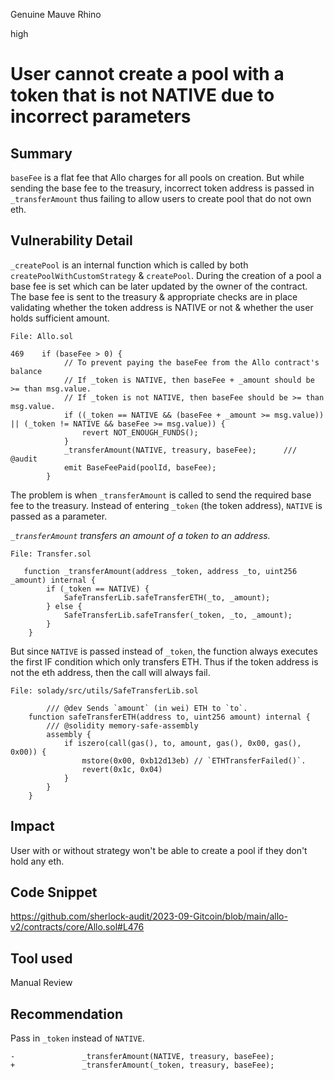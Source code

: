 Genuine Mauve Rhino

high

# User cannot create a pool with a token that is not NATIVE due to incorrect parameters
## Summary
`baseFee` is a flat fee that Allo charges for all pools on creation. But while sending the base fee to the treasury, incorrect token address is passed in `_transferAmount` thus failing to allow users to create pool that do not own eth. 

## Vulnerability Detail

`_createPool` is an internal function which is called by both `createPoolWithCustomStrategy` & `createPool`. During the creation of a pool a base fee is set which can be later updated by the owner of the contract. The base fee is sent to the treasury & appropriate checks are in place validating whether the token address is NATIVE or not & whether the user holds sufficient amount.

```solidity
File: Allo.sol

469    if (baseFee > 0) {
            // To prevent paying the baseFee from the Allo contract's balance
            // If _token is NATIVE, then baseFee + _amount should be >= than msg.value.
            // If _token is not NATIVE, then baseFee should be >= than msg.value.
            if ((_token == NATIVE && (baseFee + _amount >= msg.value)) || (_token != NATIVE && baseFee >= msg.value)) {
                revert NOT_ENOUGH_FUNDS();
            }
            _transferAmount(NATIVE, treasury, baseFee);      /// @audit
            emit BaseFeePaid(poolId, baseFee);
        }
```
The problem is when `_transferAmount` is called to send the required base fee to the treasury. Instead of entering `_token` (the token address), `NATIVE` is passed as a parameter.

*`_transferAmount`  transfers an amount of a token to an address.* 

```solidity
File: Transfer.sol

   function _transferAmount(address _token, address _to, uint256 _amount) internal {
        if (_token == NATIVE) {
            SafeTransferLib.safeTransferETH(_to, _amount);
        } else {
            SafeTransferLib.safeTransfer(_token, _to, _amount);
        }
    }
```
But since `NATIVE` is passed instead of `_token`, the function always executes the first IF condition which only transfers ETH. Thus if the token address is not the eth address, then the call will always fail.

```solidity
File: solady/src/utils/SafeTransferLib.sol

        /// @dev Sends `amount` (in wei) ETH to `to`.
    function safeTransferETH(address to, uint256 amount) internal {
        /// @solidity memory-safe-assembly
        assembly {
            if iszero(call(gas(), to, amount, gas(), 0x00, gas(), 0x00)) {
                mstore(0x00, 0xb12d13eb) // `ETHTransferFailed()`.
                revert(0x1c, 0x04)
            }
        }
    }
```
## Impact
User with or without strategy won't be able to create a pool if they don't hold any eth. 

## Code Snippet
https://github.com/sherlock-audit/2023-09-Gitcoin/blob/main/allo-v2/contracts/core/Allo.sol#L476

## Tool used
Manual Review

## Recommendation
Pass in `_token` instead of `NATIVE`.

```solidity
-               _transferAmount(NATIVE, treasury, baseFee);
+               _transferAmount(_token, treasury, baseFee);
```